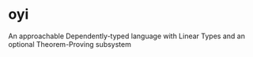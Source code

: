 # oyi
An approachable Dependently-typed language with Linear Types and an optional Theorem-Proving subsystem
